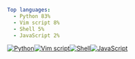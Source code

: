 ``` yaml
Top languages:
  - Python 83%
  - Vim script 8%
  - Shell 5%
  - JavaScript 2%
```

[![Python](https://via.placeholder.com/149x10/3572A5/?text=+)](https://github.com/search?l=Python&q=user%3Aqiz-li+language%3APython&type=code)[![Vim script](https://via.placeholder.com/14x10/199f4b/?text=+)](https://github.com/search?l=Vim+script&q=user%3Aqiz-li+language%3AVimscript&type=code)[![Shell](https://via.placeholder.com/9x10/89e051/?text=+)](https://github.com/search?l=Shell&q=user%3Aqiz-li+language%3AShell&type=code)[![JavaScript](https://via.placeholder.com/3x10/f1e05a/?text=+)](https://github.com/search?l=JavaScript&q=user%3Aqiz-li+language%3AJavaScript&type=code)

